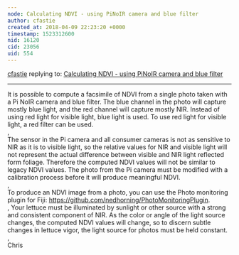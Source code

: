 ```yaml
---
node: Calculating NDVI - using PiNoIR camera and blue filter
author: cfastie
created_at: 2018-04-09 22:23:20 +0000
timestamp: 1523312600
nid: 16120
cid: 23056
uid: 554
---
```




[cfastie](../profile/cfastie) replying to: [Calculating NDVI - using PiNoIR camera and blue filter](../notes/JLJ/04-09-2018/calculating-ndvi-using-pinoir-camera-and-blue-filter)

----
It is possible to compute a facsimile of NDVI from a single photo taken with a Pi NoIR camera and blue filter. The blue channel in the photo will capture mostly blue light, and the red channel will capture mostly NIR. Instead of using red light for visible light, blue light is used. To use red light for visible light, a red filter can be used.  
,  
The sensor in the Pi camera and all consumer cameras is not as sensitive to NIR as it is to visible light, so the relative values for NIR and visible light will not represent the actual difference between visible and NIR light reflected form foliage. Therefore the computed NDVI values will not be similar to legacy NDVI values. The photo from the Pi camera must be modified with a calibration process before it will produce meaningful NDVI.  
,   
To produce an NDVI image from a photo, you can use the Photo monitoring plugin for Fiji: https://github.com/nedhorning/PhotoMonitoringPlugin.   
, 
Your lettuce must be illuminated by sunlight or other source with a strong and consistent component of NIR. As the color or angle of the light source changes, the computed NDVI values will change, so to discern subtle changes in lettuce vigor, the light source for photos must be held constant.  
,   
Chris